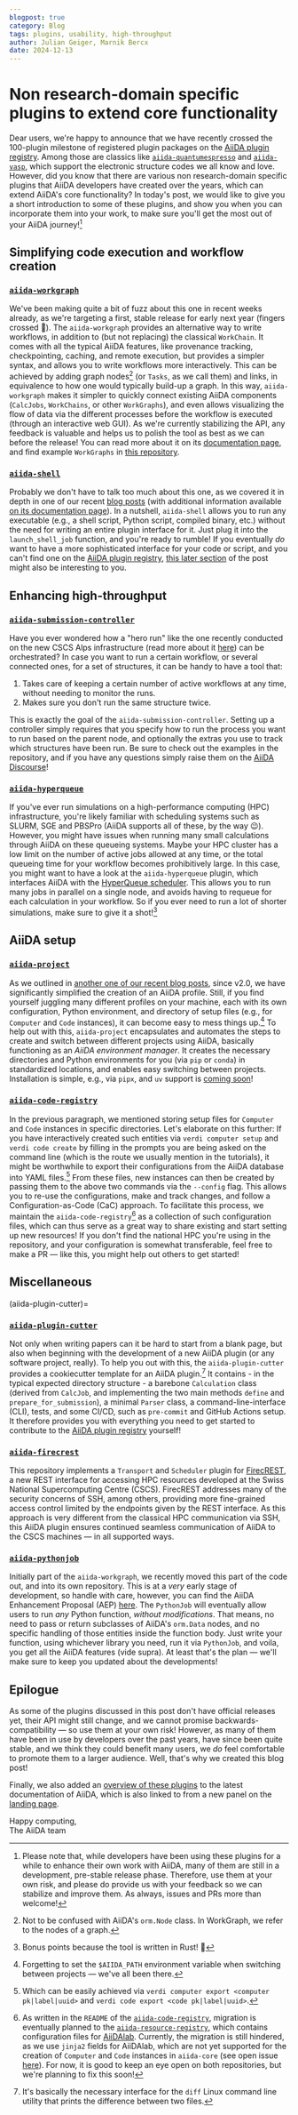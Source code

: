 ```yaml
---
blogpost: true
category: Blog
tags: plugins, usability, high-throughput
author: Julian Geiger, Marnik Bercx
date: 2024-12-13
---
```


# Non research-domain specific plugins to extend core functionality

Dear users, we're happy to announce that we have recently crossed the 100-plugin milestone of registered plugin packages on the [AiiDA plugin registry](https://aiidateam.github.io/aiida-registry/).
Among those are classics like [`aiida-quantumespresso`](https://github.com/aiidateam/aiida-quantumespresso/) and [`aiida-vasp`](https://github.com/aiidateam/aiida-vasp/), which support the electronic structure codes we all know and love.
However, did you know that there are various non research-domain specific plugins that AiiDA developers have created over the years, which can extend AiiDA's core functionality?
In today's post, we would like to give you a short introduction to some of these plugins, and show you when you can incorporate them into your work, to make sure you'll get the most out of your AiiDA journey![^1]

## Simplifying code execution and workflow creation

### [`aiida-workgraph`](https://github.com/aiidateam/aiida-workgraph/)

We've been making quite a bit of fuzz about this one in recent weeks already, as we're targeting a first, stable release for early next year (fingers crossed 🤞).
The `aiida-workgraph` provides an alternative way to write workflows, in addition to (but not replacing) the classical `WorkChain`.
It comes with all the typical AiiDA features, like provenance tracking, checkpointing, caching, and remote execution, but provides a simpler syntax, and allows you to write workflows more interactively.
This can be achieved by adding graph nodes[^2] (or `Tasks`, as we call them) and links, in equivalence to how one would typically build-up a graph.
In this way, `aiida-workgraph` makes it simpler to quickly connect existing AiiDA components (`CalcJobs`, `WorkChains`, or other `WorkGraphs`), and even allows visualizing the flow of data via the different processes before the workflow is executed (through an interactive web GUI).
As we're currently stabilizing the API, any feedback is valuable and helps us to polish the tool as best as we can before the release!
You can read more about it on its [documentation page](https://aiida-workgraph.readthedocs.io/en/latest/), and find example `WorkGraphs` in [this repository](https://github.com/superstar54/workgraph-collections).

### [`aiida-shell`](https://github.com/sphuber/aiida-shell/)

Probably we don't have to talk too much about this one, as we covered it in depth in one of our recent [blog posts](https://aiida.net/news/posts/2024-11-01-aiida-shell.html) (with additional information available [on its documentation page](https://aiida-shell.readthedocs.io/en/latest/)).
In a nutshell, `aiida-shell` allows you to run any executable (e.g., a shell script, Python script, compiled binary, etc.) without the need for writing an entire plugin interface for it.
Just plug it into the `launch_shell_job` function, and you're ready to rumble!
If you eventually _do_ want to have a more sophisticated interface for your code or script, and you can't find one on the [AiiDA plugin registry](https://aiidateam.github.io/aiida-registry/), [this later section](#aiida-plugin-cutter) of the post might also be interesting to you.

## Enhancing high-throughput

### [`aiida-submission-controller`](https://github.com/aiidateam/aiida-submission-controller/)

Have you ever wondered how a "hero run" like the one recently conducted on the new CSCS Alps infrastructure (read more about it [here](https://nccr-marvel.ch/highlights/AiiDA-hero-run-Alps)) can be orchestrated?
In case you want to run a certain workflow, or several connected ones, for a set of structures, it can be handy to have a tool that:

1. Takes care of keeping a certain number of active workflows at any time, without needing to monitor the runs.
2. Makes sure you don't run the same structure twice.

This is exactly the goal of the `aiida-submission-controller`.
Setting up a controller simply requires that you specify how to run the process you want to run based on the parent node, and optionally the extras you use to track which structures have been run.
Be sure to check out the examples in the repository, and if you have any questions simply raise them on the [AiiDA Discourse](https://aiida.discourse.group/latest)!

### [`aiida-hyperqueue`](https://github.com/aiidateam/aiida-hyperqueue/)

If you've ever run simulations on a high-performance computing (HPC) infrastructure, you're likely familiar with scheduling systems such as SLURM, SGE and PBSPro (AiiDA supports all of these, by the way 😉).
However, you might have issues when running many small calculations through AiiDA on these queueing systems.
Maybe your HPC cluster has a low limit on the number of active jobs allowed at any time, or the total queueing time for your workflow becomes prohibitively large.
In this case, you might want to have a look at the `aiida-hyperqueue` plugin, which interfaces AiiDA with the [HyperQueue scheduler](https://github.com/It4innovations/hyperqueue).
This allows you to run many jobs in parallel on a single node, and avoids having to requeue for each calculation in your workflow.
So if you ever need to run a lot of shorter simulations, make sure to give it a shot![^3]

## AiiDA setup

### [`aiida-project`](https://github.com/aiidateam/aiida-project/)

As we outlined in [another one of our recent blog posts](https://aiida.net/news/posts/2024-09-20-simpler-installation.html), since v2.0, we have significantly simplified the creation of an AiiDA profile.
Still, if you find yourself juggling many different profiles on your machine, each with its own configuration, Python environment, and directory of setup files (e.g., for `Computer` and `Code` instances), it can become easy to mess things up.[^4]
To help out with this, `aiida-project` encapsulates and automates the steps to create and switch between different projects using AiiDA, basically functioning as an _AiiDA environment manager_.
It creates the necessary directories and Python environments for you (via `pip` or `conda`) in standardized locations, and enables easy switching between projects.
Installation is simple, e.g., via `pipx`, and `uv` support is [coming soon](https://github.com/aiidateam/aiida-project/pull/28)!

### [`aiida-code-registry`](https://github.com/aiidateam/aiida-code-registry/)

In the previous paragraph, we mentioned storing setup files for `Computer` and `Code` instances in specific directories.
Let's elaborate on this further:
If you have interactively created such entities via `verdi computer setup` and `verdi code create` by filling in the prompts you are being asked on the command line (which is the route we usually mention in the tutorials), it might be worthwhile to export their configurations from the AiiDA database into YAML files.[^5]
From these files, new instances can then be created by passing them to the above two commands via the `--config` flag.
This allows you to re-use the configurations, make and track changes, and follow a Configuration-as-Code (CaC) approach.
To facilitate this process, we maintain the `aiida-code-registry`[^6] as a collection of such configuration files, which can thus serve as a great way to share existing and start setting up new resources!
If you don't find the national HPC you're using in the repository, and your configuration is somewhat transferable, feel free to make a PR &mdash; like this, you might help out others to get started!

## Miscellaneous

(aiida-plugin-cutter)=

### [`aiida-plugin-cutter`](https://github.com/aiidateam/aiida-plugin-cutter/)

Not only when writing papers can it be hard to start from a blank page, but also when beginning with the development of a new AiiDA plugin (or any software project, really).
To help you out with this, the `aiida-plugin-cutter` provides a cookiecutter template for an AiiDA plugin.[^7]
It contains - in the typical expected directory structure - a barebone `Calculation` class (derived from `CalcJob`, and implementing the two main methods `define` and `prepare_for_submission`), a minimal `Parser` class, a command-line-interface (CLI), tests, and some CI/CD, such as `pre-commit` and GitHub Actions setup.
It therefore provides you with everything you need to get started to contribute to the
[AiiDA plugin registry](https://aiidateam.github.io/aiida-registry/) yourself!

### [`aiida-firecrest`](https://github.com/aiidateam/aiida-firecrest/)

This repository implements a `Transport` and `Scheduler` plugin for [FirecREST](https://www.cscs.ch/services/products/firecrest/), a new REST interface for accessing HPC resources developed at the Swiss National Supercomputing Centre (CSCS).
FirecREST addresses many of the security concerns of SSH, among others, providing more fine-grained access control limited by the endpoints given by the REST interface.
As this approach is very different from the classical HPC communication via SSH, this AiiDA plugin ensures continued seamless communication of AiiDA to the CSCS machines &mdash; in all supported ways.

### [`aiida-pythonjob`](https://github.com/aiidateam/aiida-pythonjob/)

Initially part of the `aiida-workgraph`, we recently moved this part of the code out, and into its own repository.
This is at a _very_ early stage of development, so handle with care, however, you can find the AiiDA Enhancement Proposal (AEP) [here](https://github.com/superstar54/AEP/blob/pythonjob/010_pythonjob/readme.md).
The `PythonJob` will eventually allow users to run _any_ Python function, _without modifications_.
That means, no need to pass or return subclasses of AiiDA's `orm.Data` nodes, and no specific handling of those entities inside the function body.
Just write your function, using whichever library you need, run it via `PythonJob`, and voila, you get all the AiiDA features (vide supra).
At least that's the plan &mdash; we'll make sure to keep you updated about the developments!

## Epilogue

As some of the plugins discussed in this post don't have official releases yet, their API might still change, and we cannot promise backwards-compatibility &mdash; so use them at your own risk!
However, as many of them have been in use by developers over the past years, have since been quite stable, and we think they could benefit many users, we _do_ feel comfortable to promote them to a larger audience.
Well, that's why we created this blog post!

Finally, we also added an [overview of these plugins](https://aiida.readthedocs.io/projects/aiida-core/en/latest/reference/core_plugins.html) to the latest documentation of AiiDA, which is also linked to from a new panel on the [landing page](https://aiida.readthedocs.io/projects/aiida-core/en/latest/).

Happy computing,
<br>
The AiiDA team

[^1]:
    Please note that, while developers have been using these plugins for a while to enhance their own work with AiiDA, many of them are still in a development, pre-stable release phase.
    Therefore, use them at your own risk, and please do provide us with your feedback so we can stabilize and improve them.
    As always, issues and PRs more than welcome!

[^2]:
    Not to be confused with AiiDA's `orm.Node` class. In WorkGraph, we refer to the nodes of a graph.

[^3]:
    Bonus points because the tool is written in Rust! 🦀

[^4]:
    Forgetting to set the `$AIIDA_PATH` environment variable when switching between projects &mdash; we've all been there.

[^5]:
    Which can be easily achieved via `verdi computer export <computer pk|label|uuid>` and `verdi code export <code pk|label|uuid>`.

[^6]:
    As written in the `README` of the [`aiida-code-registry`](https://github.com/aiidateam/aiida-code-registry), migration is eventually planned to the [`aiida-resource-registry`](https://github.com/aiidateam/aiida-resource-registry), which contains configuration files for [AiiDAlab](https://github.com/aiidalab/).
    Currently, the migration is still hindered, as we use `jinja2` fields for AiiDAlab, which are not yet supported for the creation of `Computer` and `Code` instances in `aiida-core` (see open issue [here](https://github.com/aiidateam/aiida-core/issues/4680)).
    For now, it is good to keep an eye open on both repositories, but we're planning to fix this soon!

[^7]:
    It's basically the necessary interface for the `diff` Linux command line utility that prints the difference between two files.
